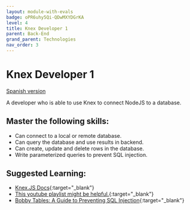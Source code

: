 ```yaml
---
layout: module-with-evals
badge: oPR6uhy5Qi-QDwMXYDGrKA
level: 4
title: Knex Developer 1
parent: Back-End
grand_parent: Technologies
nav_order: 3
---
```

# Knex Developer 1

[Spanish version](knex1-es.md)

A developer who is able to use Knex to connect NodeJS to a database.

## Master the following skills:

- Can connect to a local or remote database.
- Can query the database and use results in backend.
- Can create, update and delete rows in the database.
- Write parameterized queries to prevent SQL injection.

## Suggested Learning:

- [Knex.JS Docs](http://knexjs.org/){:target="\_blank"}
- [This youtube playlist might be helpful.](https://www.youtube.com/watch?v=4nP6zFEvF_c&list=PL7sCSgsRZ-smPRSrim4bX5TQfRue1jKfw){:target="\_blank"}
- [Bobby Tables: A Guide to Preventing SQL Injection](https://bobby-tables.com/){:target="\_blank"}

